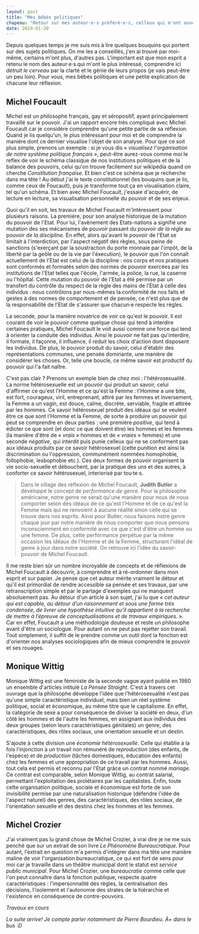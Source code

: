 ```yaml
---
layout: post
title: "Mes bébés politiques"
chapeau: "Retour sur mes auteur·e·s préféré·e·s, celleux qui m'ont ouvert les yeux et qui me permettent de mieux comprendre les rouages du pouvoir pour mieux les combattre."
date: 2019-01-30
---
```

Depuis quelques temps je me suis mis à lire quelques bouquins qui portent sur des sujets politiques. On me les a conseillés, j'en ai trouvé par moi-même, certains m'ont plus, d'autres pas. L'important est que mon esprit a retenu le nom des auteur·e·s qui m'ont le plus intéressé, comprendre ici *détruit le cerveau* par la clarté et le génie de leurs propos (je vais peut-être un peu loin). Pour vous, mes bébés politiques et une petite explication de chacune leur réflexion.

## Michel Foucault

Michel est un philosophe français, gay et séropositif, ayant principalement travaillé sur le pouvoir. J'ai un rapport encore très compliqué avec Michel Foucault car je considère comprendre qu'une petite partie de sa réflexion. Quand je lis quelqu'un, le plus intéressant pour moi et de comprendre la manière dont ce dernier visualise l'objet de son analyse. Pour que ce soit plus simple, prenons un exemple : si je vous dis « *visualisez l'organisation de notre système politique français* », peut-être aurez-vous comme moi le reflex de voir le schéma classique de nos institutions politiques et de la balance des pouvoirs, celui qu'on trouve facilement sur wikipédia quand on cherche *Constitution française*. Et bien c'est ce schéma que je recherche dans ma tête ! Au début j'ai le texte constitutionnel (les bouquins que je lis, comme ceux de Foucault), puis je transforme tout ça en visualisation claire, tel qu'un schéma. Et bien avec Michel Foucault, j'essaie d'acquérir, de lecture en lecture, sa visualisation personnelle du pouvoir et de ses enjeux.

Quoi qu'il en soit, les travaux de Michel Foucault m'intéressent pour plusieurs raisons. La première, pour son analyse historique de la mutation du pouvoir de l'Etat. Pour lui, l'avènement des Etats-nations a signifié une mutation des ses mécanismes de pouvoir passant du pouvoir *de la règle* au pouvoir *de la discipline*. En effet, alors qu'avant le pouvoir de l'Etat se limitait à l'interdiction, par l'aspect négatif des règles, sous peine de sanctions (s'exerçant par la soustraction du porte monnaie par l'impôt, de la liberté par la geôle ou de la vie par l'éxecution), le pouvoir que l'on connaît actuellement de l'Etat est celui de la discipline : nos corps et nos pratiques sont conformés et formatés selon des normes de pouvoir exercées par les institutions de l'Etat telles que l'école, l'armée, la police, la rue, la caserne ou l'hôpital. Cette mutation du pouvoir de l'Etat a été permise par un transfert du contrôle du respect de la règle des mains de l'Etat à celle des individus : nous contrôlons par nous-mêmes la conformité de nos faits et gestes à des normes de comportement et de pensée, ce n'est plus que de la responsabilité de l'Etat de s'assurer que chacun·e respecte les règles.

La seconde, pour la manière novatrice de voir ce qu'est le pouvoir. Il est courant de voir le pouvoir comme quelque chose qui tend à interdire certaines pratiques, Michel Foucault le voit aussi comme une force qui tend à orienter la conduite des individus. Ainsi le pouvoir ne fait pas qu'interdire, il formate, il façonne, il influence, il reduit les choix d'action dont disposent les individus. De plus, le pouvoir produit du savoir, celui d'établir des représentations communes, une pensée dominante, une manière de considérer les choses. Or, telle une boucle, ce même savoir est productif du pouvoir qui l'a fait naître.

C'est pas clair ? Prenons un exemple bien de chez moi : l'hétérosexualité. La norme hétérosexuelle est un pouvoir qui produit un savoir, celui d'affirmer ce qu'est l'Homme et ce qu'est la Femme : l'Homme a une bite, est fort, courageux, viril, entreprenant, attiré par les femmes et inversement, la Femme a un vagin, est douce, calme, discrète, serviable, fragile et attirée par les hommes. Ce savoir hétérosexuel produit des idéaux qui se veulent être ce que sont l'Homme et la Femme, de sorte à produire un pouvoir qui peut se comprendre en deux parties : une première *positive*, qui tend à édicter ce que sont (et donc ce que doivent être) les hommes et les femmes (la manière d'être de « *vrais* » hommes et de « *vraies* » femmes) et une seconde *négative*, qui interdit puis punie celleux qui ne se conforment pas aux idéaux produits par ce savoir hétérosexuel (cette punition est ainsi la discrimination ou l'oppression, communément nommées homophobie, follophobie, lesbophobie etc.). Ces deux formes de pouvoir organisent la vie socio-sexuelle et débouchent, par la pratique des uns et des autres, à conforter ce savoir hétérosexuel, interiorisé par tou·te·s.

> Dans le sillage des réflexion de Michel Foucault, **Judith Butler** a développé le concept de *performance de genre*. Pour la philosophe américaine, notre genre ne serait qu'une manière pour nous de nous comporter selon des idéaux de ce qu'est l'Homme et de ce qu'est la Femme mais qui ne renvoient à aucune réalité sinon celle qui se trouve dans nos esprits. Ainsi pour Butler, nous faisons notre genre chaque jour par notre manière de nous comporter que nous pensons inconsciemment en conformité avec ce que c'est d'être un homme ou une femme. De plus, cette performance perpétue par la même occasion les idéaux de l'Homme et de la Femme, structurant l'idéal de genre à jour dans notre société. On retrouve ici l'idée du savoir-pouvoir de Michel Foucault.

Il me reste bien sûr un nombre incroyable de concepts et de réflexions de Michel Foucault à découvrir, à comprendre et à ré-ordonner dans mon esprit et sur papier. Je pense que cet auteur mérite vraiment le détour et qu'il est primordial de rendre accessible sa pensée et ses travaux, par une retranscription simple et par le partage d'exemples qui ne manquent absoluement pas. Au détour d'un article à son sujet, j'ai lu que « *cet auteur qui est capable, au détour d’un raisonnement et sous une forme très condensée, de livrer une hypothèse intuitive qu’il appartient à la recherche de mettre à l’épreuve de conceptualisations et de travaux empiriques.* ». Car en effet, Foucault a une méthodologie douteuse et reste un philosophe avant d'être un sociologue. Pour autant on ne peut pas rejetter son travail. Tout simplement, il suffit de le prendre comme un outil dont la fonction est d'orienter nos analyses sociologiques afin de mieux comprendre le pouvoir et ses rouages.

## Monique Wittig

Monique Wittig est une féministe de la seconde vague ayant publié en 1980 un ensemble d'articles intitulé *La Pensée Straight*. C'est à travers cet ouvrage que la philosophe développe l'idée que l'hétérosexualité n'est pas qu'une simple caractéristique individuel, mais bien un réel système politique, social et économique, au même titre que le capitalisme. En effet, la catégorie de sexe a pour conséquence de diviser la société en deux, d'un côté les hommes et de l'autre les femmes, en assignant aux individus des deux groupes (selon leurs caractéristiques génitales) un genre, des caractéristiques, des rôles sociaux, une orientation sexuelle et un destin.

S'ajoute à cette division une *économie hétérosexuelle*. Celle qui établie à la fois l'injonction à un travail non rémunéré de *reproduction* (des enfants, de l'espèce) et de *production* (tâches domestiques, éducation des enfants) chez les femmes et une appropriation de ce travail par les hommes. Aussi, tout cela est permis et reconnu par l'Etat grâce un contrat nommé *mariage*. Ce contrat est comparable, selon Monique Wittig, au contrat salarial, permettant l'exploitation des prolétaires par les capitalistes. Enfin, toute cette organisation politique, sociale et économique est forte de son invisibilité permise par une naturalisation historique (défendre l'idée de l'aspect naturel) des genres, des caractéristiques, des rôles sociaux, de l'orientation sexuelle et des destins chez les hommes et les femmes.

## Michel Crozier

J'ai vraiment pas lu grand chose de Michel Crozier, à vrai dire je ne me suis penché que sur un extrait de son livre *Le Phénomène Bureaucratique*. Pour autant, l'extrait en question m'a permis d'intégrer dans ma tête une manière maline de voir l'organisation bureaucratique, ce qui est fort de sens pour moi car je travaille dans un théâtre municipal dont le statut est *service public municipal*. Pour Michel Crozier, une *bureaucratie* comme celle que l'on peut connaître dans la fonction publique, respecte quatre caractéristiques : l'impersonnalité des règles, la centralisation des décisions, l'isolement et l'autonomie des strates de la hiérarchie et l'existence en conséquence de contre-pouvoirs.

*Travaux en cours*

*La suite arrive! Je compte parler notamment de Pierre Bourdieu. À+ dans le bus :D*
